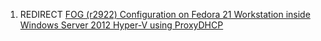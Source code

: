 1.  REDIRECT [FOG (r2922) Configuration on Fedora 21 Workstation inside
    Windows Server 2012 Hyper-V using
    ProxyDHCP](FOG_(r2922)_Configuration_on_Fedora_21_Workstation_inside_Windows_Server_2012_Hyper-V_using_ProxyDHCP "wikilink")
